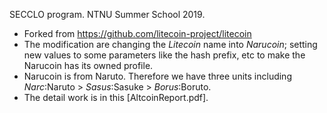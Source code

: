 SECCLO program. NTNU Summer School 2019.
* Forked from https://github.com/litecoin-project/litecoin
* The modification are changing the *Litecoin* name into *Narucoin*; setting new values to some parameters like the hash prefix, etc to make the Narucoin has its owned profile.
* Narucoin is from Naruto. Therefore we have three units including *Narc*:Naruto > *Sasus*:Sasuke > *Borus*:Boruto.
* The detail work is in this [AltcoinReport.pdf].
